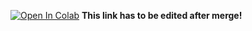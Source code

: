  [![Open In Colab](https://colab.research.google.com/assets/colab-badge.svg)](https://colab.research.google.com/github/decomiteA/ReachRLToolbox/blob/OFC_2D/OFC_2D/OFC_Reaching_2D.ipynb)
**This link has to be edited after merge!**
